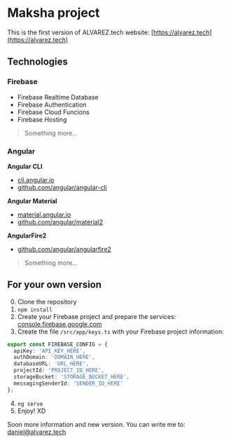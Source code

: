 # Maksha project

This is the first version of ALVAREZ.tech website: [https://alvarez.tech](https://alvarez.tech)

## Technologies

### Firebase

* Firebase Realtime Database
* Firebase Authentication
* Firebase Cloud Funcions
* Firebase Hosting

> Something more...

### Angular

__Angular CLI__

* [cli.angular.io](https://cli.angular.io/)
* [github.com/angular/angular-cli](https://github.com/angular/angular-cli)

__Angular Material__

* [material.angular.io](https://material.angular.io/)
* [github.com/angular/material2](https://github.com/angular/material2)

__AngularFire2__

* [github.com/angular/angularfire2](https://github.com/angular/angularfire2)

> Something more...

## For your own version 

0. Clone the repository
1. `npm install`
2. Create your Firebase project and prepare the services: [console.firebase.google.com](https://console.firebase.google.com)
3. Create the file `/src/app/keys.ts` with your Firebase project information:

```typescript
export const FIREBASE_CONFIG = {
  apiKey: 'API_KEY_HERE',
  authDomain: 'DOMAIN_HERE',
  databaseURL: 'URL_HERE',
  projectId: 'PROJECT_ID_HERE',
  storageBucket: 'STORAGE_BUCKET_HERE',
  messagingSenderId: 'SENDER_ID_HERE'
};
```

4. `ng serve`
5. Enjoy! XD

Soon more information and new version. You can write me to: [daniel@alvarez.tech](mailto:daniel@alvarez.tech)
